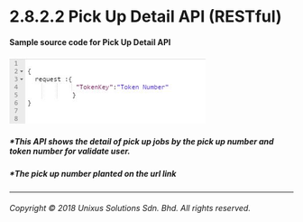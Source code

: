 # 2.8.2.2 Pick Up Detail API \(RESTful\)

#### Sample source code for Pick Up Detail API

![](/assets/dicodjson.JPG)

##### \*This API shows the detail of pick up jobs by the pick up number and token number for validate user.



##### \*The pick up number planted on the url link
---

###### Copyright © 2018 Unixus Solutions Sdn. Bhd. All rights reserved.



